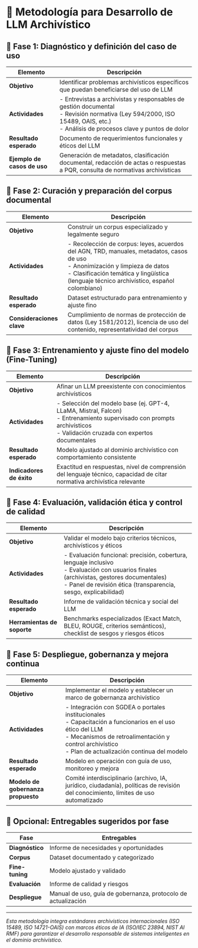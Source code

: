 # 🔷 Metodología para Desarrollo de LLM Archivístico

## 🔷 Fase 1: Diagnóstico y definición del caso de uso

| Elemento | Descripción |
|----------|-------------|
| **Objetivo** | Identificar problemas archivísticos específicos que puedan beneficiarse del uso de LLM |
| **Actividades** | - Entrevistas a archivistas y responsables de gestión documental<br>- Revisión normativa (Ley 594/2000, ISO 15489, OAIS, etc.)<br>- Análisis de procesos clave y puntos de dolor |
| **Resultado esperado** | Documento de requerimientos funcionales y éticos del LLM |
| **Ejemplo de casos de uso** | Generación de metadatos, clasificación documental, redacción de actas o respuestas a PQR, consulta de normativas archivísticas |

## 🔷 Fase 2: Curación y preparación del corpus documental

| Elemento | Descripción |
|----------|-------------|
| **Objetivo** | Construir un corpus especializado y legalmente seguro |
| **Actividades** | - Recolección de corpus: leyes, acuerdos del AGN, TRD, manuales, metadatos, casos de uso<br>- Anonimización y limpieza de datos<br>- Clasificación temática y lingüística (lenguaje técnico archivístico, español colombiano) |
| **Resultado esperado** | Dataset estructurado para entrenamiento y ajuste fino |
| **Consideraciones clave** | Cumplimiento de normas de protección de datos (Ley 1581/2012), licencia de uso del contenido, representatividad del corpus |

## 🔷 Fase 3: Entrenamiento y ajuste fino del modelo (Fine-Tuning)

| Elemento | Descripción |
|----------|-------------|
| **Objetivo** | Afinar un LLM preexistente con conocimientos archivísticos |
| **Actividades** | - Selección del modelo base (ej. GPT-4, LLaMA, Mistral, Falcon)<br>- Entrenamiento supervisado con prompts archivísticos<br>- Validación cruzada con expertos documentales |
| **Resultado esperado** | Modelo ajustado al dominio archivístico con comportamiento consistente |
| **Indicadores de éxito** | Exactitud en respuestas, nivel de comprensión del lenguaje técnico, capacidad de citar normativa archivística relevante |

## 🔷 Fase 4: Evaluación, validación ética y control de calidad

| Elemento | Descripción |
|----------|-------------|
| **Objetivo** | Validar el modelo bajo criterios técnicos, archivísticos y éticos |
| **Actividades** | - Evaluación funcional: precisión, cobertura, lenguaje inclusivo<br>- Evaluación con usuarios finales (archivistas, gestores documentales)<br>- Panel de revisión ética (transparencia, sesgo, explicabilidad) |
| **Resultado esperado** | Informe de validación técnica y social del LLM |
| **Herramientas de soporte** | Benchmarks especializados (Exact Match, BLEU, ROUGE, criterios semánticos), checklist de sesgos y riesgos éticos |

## 🔷 Fase 5: Despliegue, gobernanza y mejora continua

| Elemento | Descripción |
|----------|-------------|
| **Objetivo** | Implementar el modelo y establecer un marco de gobernanza archivístico |
| **Actividades** | - Integración con SGDEA o portales institucionales<br>- Capacitación a funcionarios en el uso ético del LLM<br>- Mecanismos de retroalimentación y control archivístico<br>- Plan de actualización continua del modelo |
| **Resultado esperado** | Modelo en operación con guía de uso, monitoreo y mejora |
| **Modelo de gobernanza propuesto** | Comité interdisciplinario (archivo, IA, jurídico, ciudadanía), políticas de revisión del conocimiento, límites de uso automatizado |

## 🧩 Opcional: Entregables sugeridos por fase

| Fase | Entregables |
|------|-------------|
| **Diagnóstico** | Informe de necesidades y oportunidades |
| **Corpus** | Dataset documentado y categorizado |
| **Fine-tuning** | Modelo ajustado y validado |
| **Evaluación** | Informe de calidad y riesgos |
| **Despliegue** | Manual de uso, guía de gobernanza, protocolo de actualización |

---
*Esta metodología integra estándares archivísticos internacionales (ISO 15489, ISO 14721-OAIS) con marcos éticos de IA (ISO/IEC 23894, NIST AI RMF) para garantizar el desarrollo responsable de sistemas inteligentes en el dominio archivístico.*
